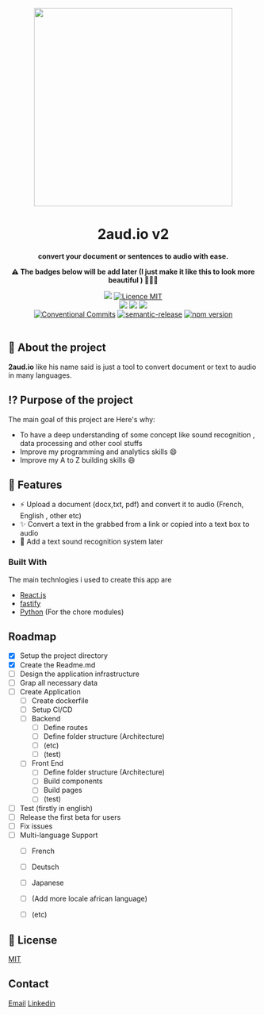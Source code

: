 <p align="center"><a href="https://laravel.com" target="_blank"><img src="https://raw.githubusercontent.com/phareal/art/master/2audio-logo.webp?token=AFQDOT5CZIGVQ5U2LTYQX5LBYPEN2" width="400"></a></p>

<h1 align="center">2aud.io v2</h1>

<p align="center">
  <strong>convert your document or sentences to audio with ease.</strong>
</p>

<p align="center">
  <strong>⚠️ The badges below will be add later (I just make it like this to look more beautiful ) 🤣🤣🤣</strong>
</p>

<p align="center">
  <a href="./CONTRIBUTING.md"><img src="https://img.shields.io/badge/PRs-welcome-brightgreen.svg?style=flat" /></a>
  <a href="./LICENSE"><img src="https://img.shields.io/badge/licence-MIT-blue.svg" alt="Licence MIT"/></a>
  <br />
  <a href="https://github.com/Divlo/create-fullstack-app/actions/workflows/build.yml"><img src="https://github.com/Divlo/create-fullstack-app/actions/workflows/build.yml/badge.svg?branch=develop" /></a>
  <a href="https://github.com/Divlo/create-fullstack-app/actions/workflows/lint.yml"><img src="https://github.com/Divlo/create-fullstack-app/actions/workflows/lint.yml/badge.svg?branch=develop" /></a>
  <a href="https://github.com/Divlo/create-fullstack-app/actions/workflows/test.yml"><img src="https://github.com/Divlo/create-fullstack-app/actions/workflows/test.yml/badge.svg?branch=develop" /></a>
  <br />
  <a href="https://conventionalcommits.org"><img src="https://img.shields.io/badge/Conventional%20Commits-1.0.0-yellow.svg" alt="Conventional Commits" /></a>
  <a href="https://github.com/semantic-release/semantic-release"><img src="https://img.shields.io/badge/%20%20%F0%9F%93%A6%F0%9F%9A%80-semantic--release-e10079.svg" alt="semantic-release" /></a>
  <a href="https://www.npmjs.com/package/create-fullstack-app"><img src="https://img.shields.io/npm/v/create-fullstack-app.svg" alt="npm version"></a>
  <br/> <br/>
</p>

<!-- ABOUT THE PROJECT -->
## 📜 About the project

**2aud.io** like his name said is just a tool to convert document or text to audio in many languages.


## ⁉️ Purpose of the project
The main goal of this project are 
Here's why:
* To have a deep understanding of some concept like sound recognition , data processing and other cool stuffs
* Improve my programming and analytics skills  :smile:
* Improve my A to Z building skills :smile:

## 🚀 Features

- ⚡️ Upload a document (docx,txt, pdf) and convert it to audio (French, English , other etc)
- ✨ Convert a text in the grabbed from a link or copied into a text box to audio
- 🧐 Add a text sound recognition system later

### Built With

 The main technlogies i used to create this app are 

* [React.js](https://reactjs.org/)
* [fastify](https://www.fastify.io/)
* [Python](https://www.fastify.io/) (For the chore modules)


<!-- ROADMAP -->
## Roadmap

- [x] Setup the project directory
- [x] Create the Readme.md
- [ ] Design the application infrastructure
- [ ] Grap all necessary data
- [ ] Create Application
  - [ ] Create dockerfile
  - [ ] Setup CI/CD 
  - [ ] Backend
    - [ ] Define routes
    - [ ] Define folder structure (Architecture)
    - [ ] (etc)
    - [ ] (test)
  - [ ] Front End 
    - [ ] Define folder structure (Architecture)
    - [ ] Build components
    - [ ] Build pages
    - [ ] (test)
- [ ] Test (firstly in english)
- [ ] Release the first beta for users
- [ ] Fix issues
- [ ] Multi-language Support
    - [ ] French
    - [ ] Deutsch
    - [ ] Japanese
    - [ ] (Add more locale african language)
    - [ ] (etc)
    

<!-- LICENSE -->
## 📄 License

[MIT](./LICENSE)


<!-- CONTACT -->
## Contact

[Email](mailto:potchjust@gmail.com)
[Linkedin](https://www.linkedin.com/in/justin-potchona/)
